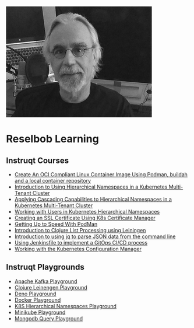 ![headshot](./images/headshot.jpg)

# Reselbob Learning

## Instruqt Courses

* [Create An OCI Compliant Linux Container Image Using Podman, buildah and a local container repository](https://play.instruqt.com/embed/cogarttech/tracks/create-an-oci-compliant-linux-container-image-using-podman?token=em_vWkzBQkrksy1UA_c)
* [Introduction to Using Hierarchical Namespaces in a Kubernetes Multi-Tenant Cluster]()
* [Applying Cascading Capabilities to Hierarchical Namespaces in a Kubernetes Multi-Tenant Cluster](https://play.instruqt.com/embed/cogarttech/tracks/applying-cascading-capabilities-to-hns?token=em_LHHdNNBHoRy_MIhp)
* [Working with Users in Kubernetes Hierarchical Namespaces]()
* [Creating an SSL Certificate Using K8s Certificate Manager](https://play.instruqt.com/embed/cogarttech/tracks/k8s-cert-mgr?token=em_LVqQix7l20xYJrfo)
* [Getting Up to Speed With PodMan](https://play.instruqt.com/embed/cogarttech/tracks/getting-up-to-speed-with-podman?token=em_dtE7OLvVzs38dHtA)
* [Introduction to Clojure List Processing using Leiningen](https://play.instruqt.com/embed/cogarttech/tracks/introduction-to-clojure-list-processing?token=em_CWRmee14mCoIpIGq)
* [Introduction to using jq to parse JSON data from the command line](https://play.instruqt.com/embed/cogarttech/tracks/using-jq?token=em_1tNVtQ8jWNBa9_BV)
* [Using Jenkinsfile to implement a GitOps CI/CD process](https://play.instruqt.com/embed/cogarttech/tracks/jenkins-vm?token=em_7Gd-yAHyJyJYuOm5)
* [Working with the Kubernetes Configuration Manager](https://play.instruqt.com/embed/cogarttech/tracks/k8s-config-mgr?token=em_GZqK0gd1Cwx1utNo)


## Instruqt Playgrounds
* [Apache Kafka Playground](https://play.instruqt.com/embed/cogarttech/tracks/apache-kafka-playground?token=em_Y0tb6fbj0v3FRzt8)
* [Clojure Leinengen Playground](https://play.instruqt.com/embed/cogarttech/tracks/clojure-leinengen-playground?token=em_Tm1ZM_S3hZYrZ5df)
* [Deno Playground](https://play.instruqt.com/embed/cogarttech/tracks/deno-playground?token=em_VwnvNIKJ5WHekBLf)
* [Docker Playground](https://play.instruqt.com/embed/cogarttech/tracks/docker-playground?token=em_4Dm3ZBd3E_z8bP_F)
* [K8S Hierarchical Namespaces Playground](https://play.instruqt.com/embed/cogarttech/tracks/k8s-hierarchical-namespace-playground?token=em_T-r6hPLNOQfawTdn)
* [Minikube Playground](https://play.instruqt.com/embed/cogarttech/tracks/minikube-playground?token=em_bUVnPMN3CZgNz5ap)
* [Mongodb Query Playground](https://play.instruqt.com/embed/cogarttech/tracks/mongodb-query-playground?token=em_3yTmrCtsxhOn6Euz)

